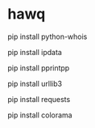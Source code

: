 # hawq
<p>pip install python-whois</p>
<p>pip install ipdata </p>
<p>pip install pprintpp </p>
<p>pip install urllib3</p>
<p> pip install requests </p>
<p>pip install colorama </p>
